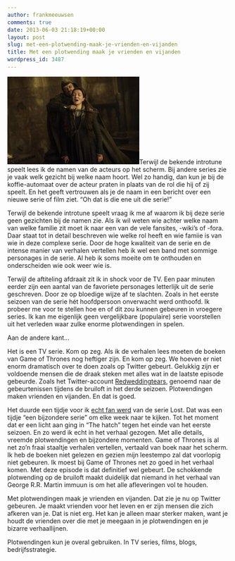 ```yaml
---
author: frankmeeuwsen
comments: true
date: 2013-06-03 21:18:19+00:00
layout: post
slug: met-een-plotwending-maak-je-vrienden-en-vijanden
title: Met een plotwending maak je vrienden en vijanden
wordpress_id: 3487
---
```


![1370230638204.cached](../images/uploadimages/1370230638204.cached-300x199.jpg)Terwijl de bekende introtune speelt lees ik de namen van de acteurs op het scherm. Bij andere series zie je vaak welk gezicht bij welke naam hoort. Wel zo handig, dan kun je bij de koffie-automaat over de acteur praten in plaats van de rol die hij of zij speelt. En het geeft vertrouwen als je de naam in een bericht over een nieuwe serie of film ziet. “Oh dat is die ene uit die serie!”

Terwijl de bekende introtune speelt vraag ik me af waarom ik bij deze serie geen gezichten bij de namen zie. Als ik wil weten wie achter welke naam van welke familie zit moet ik naar een van de vele fansites, -wiki’s of -fora. Daar staat tot in detail beschreven wie welke rol heeft en wie famiie is van wie in deze complexe serie. Door de hoge kwaliteit van de serie en de intense manier van verhalen vertellen heb ik wel een band met sommige personages in de serie. Al heb ik soms moeite om te onthouden en onderscheiden wie ook weer wie is.

Terwijl de aftiteling afdraait zit ik in shock voor de TV. Een paar minuten eerder zijn een aantal van de favoriete personages letterlijk uit de serie geschreven. Door ze op bloedige wijze af te slachten. Zoals in het eerste seizoen van de serie hét hoofdpersoon onverwacht werd onthoofd. Ik probeer me voor te stellen hoe en of dit zou kunnen gebeuren in vroegere series. Ik kan me eigenlijk geen vergelijkbare (populaire) serie voorstellen uit het verleden waar zulke enorme plotwendingen in spelen.

Aan de andere kant…

Het is een TV serie. Kom op zeg. Als ik de verhalen lees moeten de boeken van Game of Thrones nog heftiger zijn. En kom op zeg. We hoeven er niet enorm dramatisch over te doen zoals op Twitter gebeurt. Gelukkig zijn er voldoende mensen die de draak steken met alles wat in de laatste episode gebeurde. Zoals het Twitter-account [Redweddingtears](https://twitter.com/redweddingtears), genoemd naar de gebeurtenissen tijdens de bruiloft in het derde seizoen. Plotwendingen maken vrienden en vijanden. En dat is goed.

Het duurde een tijdje voor ik [echt fan werd](http://incredibleadventure.nl/2010/02/en-toch-blijf-ik-een-fan-van-lost/) van de serie Lost. Dat was een tijdje “een bijzondere serie” om elke week naar te kijken. Tot het moment dat er een licht aan ging in “The hatch” tegen het einde van het eerste seizoen. En zo werd ik echt in het verhaal gezogen. Met alle details, vreemde plotwendingen en bijzondere momenten.
Game of Thrones is al net zo’n fraai staaltje verhalen vertellen, vertaald van boek naar het scherm. Ik heb de boeken niet gelezen en gezien mijn leestempo zal dat voorlopig niet gebeuren. Ik moest bij Game of Thrones net zo goed in het verhaal komen. Met deze episode is dat definitief wel gebeurt. De schokkende plotwending op de bruiloft maakt duidelijk dat niemand in het verhaal van George R.R. Martin immuun is om het alle afleveringen vol te houden.

Met plotwendingen maak je vrienden en vijanden. Dat zie je nu op Twitter gebeuren. Je maakt vrienden voor het leven en er zijn mensen die zich afkeren van je. Dat is niet erg. Het kan je alleen maar sterker maken, want je houdt de vrienden over die met je meegaan in je plotwendingen en je bizarre verhaallijnen.

Plotwendingen kun je overal gebruiken. In TV series, films, blogs, bedrijfsstrategie.
